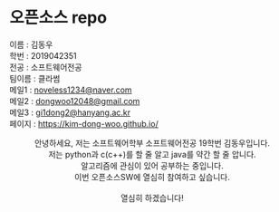 # 오픈소스 repo<br>
이름 : 김동우<br>
학번 : 2019042351<br>
전공 : 소프트웨어전공<br>
팀이름 : 클라썸<br>
메일1 : noveless1234@naver.com<br>
메일2 : dongwoo12048@gmail.com<br>
메일3 : gi1dong2@hanyang.ac.kr<br>
페이지 : https://kim-dong-woo.github.io/
<center>안녕하세요, 저는 소프트웨어학부 소프트웨어전공 19학번 김동우입니다.</center> <center>저는 python과 c(c++)를 할 줄 알고 java를 약간 할 줄 압니다.</center><center> 알고리즘에 관심이 있어 공부하는 중입니다.</center> <center>이번 오픈소스SW에 열심히 참여하고 싶습니다.</center><br>
<center>열심히 하겠습니다!</center>
